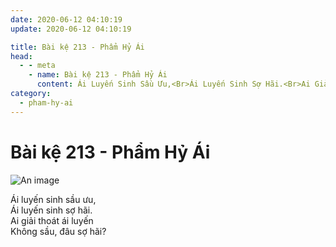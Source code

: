 ```yaml
---
date: 2020-06-12 04:10:19
update: 2020-06-12 04:10:19

title: Bài kệ 213 - Phẩm Hỷ Ái
head:
  - - meta
    - name: Bài kệ 213 - Phẩm Hỷ Ái
      content: Ái Luyến Sinh Sầu Ưu,<Br>Ái Luyến Sinh Sợ Hãi.<Br>Ai Giải Thoát Ái Luyến<Br>Không Sầu, Đâu Sợ Hãi?<Br>
category:
  - pham-hy-ai
---
```


# Bài kệ 213 - Phẩm Hỷ Ái

![An image](/img/pham-hy-ai/pham-hy-ai-213.jpg)

Ái luyến sinh sầu ưu,<br>Ái luyến sinh sợ hãi.<br>Ai giải thoát ái luyến<br>Không sầu, đâu sợ hãi?<br>
